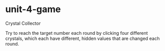 # unit-4-game
Crystal Collector

Try to reach the target number each round by clicking four different crystals, which each have different, hidden values that are changed each round.

